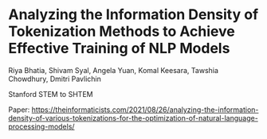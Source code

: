 # Analyzing the Information Density of Tokenization Methods to Achieve Effective Training of NLP Models

Riya Bhatia, Shivam Syal, Angela Yuan, Komal Keesara, Tawshia Chowdhury, Dmitri Pavlichin

Stanford STEM to SHTEM

Paper: https://theinformaticists.com/2021/08/26/analyzing-the-information-density-of-various-tokenizations-for-the-optimization-of-natural-language-processing-models/
